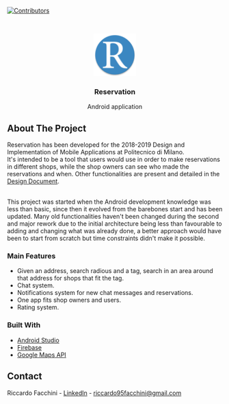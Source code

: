 <!--
*** Many thanks for README template to Othneil Drew: https://github.com/othneildrew
*** Taken from: https://github.com/othneildrew/Best-README-Template
-->





<!-- PROJECT SHIELDS -->
<!--
*** I'm using markdown "reference style" links for readability.
*** Reference links are enclosed in brackets [ ] instead of parentheses ( ).
*** See the bottom of this document for the declaration of the reference variables
*** for contributors-url, forks-url, etc. This is an optional, concise syntax you may use.
*** https://www.markdownguide.org/basic-syntax/#reference-style-links
-->
[![Contributors][contributors-shield]][contributors-url]

<!-- PROJECT LOGO -->
<br />
<p align="center">
  <a>
    <img src="app/src/main/res/mipmap-xhdpi/ic_launcher_round.png" alt="Logo" width="100" height="100">
  </a>

  <h3 align="center">Reservation</h3>

  <p align="center">
    Android application
    <br />
  </p>
</p>

<!-- ABOUT THE PROJECT -->
## About The Project

Reservation has been developed for the 2018-2019 Design and Implementation of Mobile Applications at Politecnico di Milano.<br/>
It's intended to be a tool that users would use in order to make reservations in different shops, while the shop owners can see who made the reservations and when. Other functionalities are present and detailed in the [Design Document](https://github.com/Riccardo95Facchini/Reservation/blob/master/Design%20Document/DD.pdf).<br/><br/>

This project was started when the Android development knowledge was less than basic, since then it evolved from the barebones start and has been updated. Many old functionalities haven't been changed during the second and major rework due to the initial architecture being less than favourable to adding and changing what was already done, a better approach would have been to start from scratch but time constraints didn't make it possible.

### Main Features
* Given an address, search radious and a tag, search in an area around that address for shops that fit the tag.
* Chat system.
* Notifications system for new chat messages and reservations.
* One app fits shop owners and users.
* Rating system.

### Built With
* [Android Studio](https://developer.android.com/studio)
* [Firebase](https://firebase.google.com)
* [Google Maps API](https://cloud.google.com/maps-platform/)

<!-- CONTACT -->
## Contact

Riccardo Facchini - [LinkedIn](https://www.linkedin.com/in/riccardo-facchini-1a8206194/) - riccardo95facchini@gmail.com

<!-- MARKDOWN LINKS & IMAGES -->
<!-- https://www.markdownguide.org/basic-syntax/#reference-style-links -->
[contributors-shield]: https://img.shields.io/github/contributors/Riccardo95Facchini/Reservation
[contributors-url]: https://github.com/Riccardo95Facchini/Reservation/graphs/contributors
